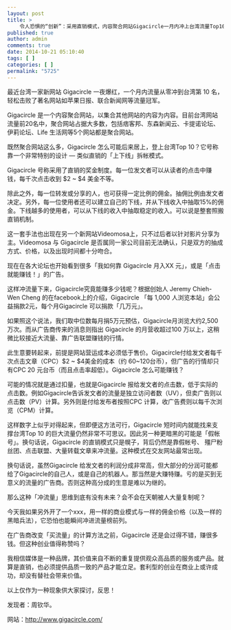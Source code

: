 ```yaml
---
layout: post
title: >
    令人恐惧的“创新”：采用直销模式，内容聚合网站Gigacircle一月内冲上台湾流量Top10
published: true
author: admin
comments: true
date: 2014-10-21 05:10:40
tags: [ ]
categories: [ ]
permalink: "5725"
---
```



最近台湾一家新网站 Gigacircle 一夜爆红，一个月内流量从零冲到台湾第 10 名，轻松击败了著名网站如苹果日报、联合新闻网等流量冠军。

Gigacircle 是一个内容聚合网站，以集合其他网站的内容为内容。目前台湾网站流量前20名中，聚合网站占据大多数，包括痞客邦、东森新闻云、卡提诺论坛、伊莉论坛、Life 生活网等5个网站都是聚合网站。

既然聚合网站这么多，Gigacircle 怎么可能后来居上，登上台湾Top 10？它号称靠一个非常特别的设计 — 类似直销的「上下线」拆帐模式。

Gigacircle 号称采用了直销的奖金制度。每一位发文者可以从读者的点击中赚钱，每千次点击收到 $2 ~ $4 美金不等。

除此之外，每一位转发或分享的人，也可获得一定比例的佣金。抽佣比例由发文者决定。另外，每一位使用者还可以建立自己的下线，并从下线收入中抽取15%的佣金。下线越多的使用者，可以从下线的收入中抽取稳定的收入。可以说是整套照搬直销机制。

这一套手法也出现在另一个新网站Videomosa上，只不过后者以针对影片分享为主。Videomosa 与 Gigacircle 是否属同一家公司目前无法确认，只是双方的抽成方式、价格，以及出现时间都十分吻合。

现在在各大论坛也开始看到很多「我如何靠 Gigacircle 月入XX 元」，或是「点击就能赚钱！」的广告。



这样冲流量下来，Gigacircle究竟能赚多少钱呢？根据创始人 Jeremy Chieh-Wen Cheng 的在facebook上的介绍，Gigacircle 「每 1,000 人浏览本站」会公益捐款2元，每个月Gigacircle 可以捐款「几万元」。

如果照这个说法，我们取中位数每月捐5万元预估，Gigacircle月浏览大约2,500 万次。而从广告商传来的消息则指出 Gigacircle 的月营收超过100 万以上，这稍微比较接近大流量、靠广告联盟赚钱的行情。

此生意要转起来，前提是网站营运成本必须低于售价。Gigacircle付给发文者每千次点击文章（CPC）$2 ~ $4美金的成本（约 60~120台币），但广告的行情却只有CPC 20 元台币（而且点击率超低）。Gigacircle 怎么可能赚钱？

可能的情况就是通过扣量，也就是Gigacircle 报给发文者的点击数，低于实际的点击数。例如Gigacircle告诉发文者的流量是独立访问者数（UV），但卖广告则以点击数（PV）计算。另外则是付给发布者按照CPC 计算，收广告费则以每千次浏览（CPM）计算。

这样数字上似乎对得起来，但即便这方法可行，Gigacircle 短时间内就能找来支撑台湾Top 10 的巨大流量仍然非常不可思议。因此另一种更暗黑的可能是「假帐号」。换句话说，Gigacircle 的直销模式只是幌子，背后仍然是靠假帐号、 殭尸粉丝团、点击联盟、大量转载文章来冲流量。这种模式在交友网站最常出现。

换句话说，虽然Gigacircle 给发文者的利润分成非常高，但大部分的分润可能都给了Gigacircle的自己人，或是自己的机器人。那当然是大赚特赚。亏的是买到无意义的流量的广告商。否则这种高分成的生意是难以为继的。

那么这种「冲流量」思维到底有没有未来？会不会在天朝被人大量复制呢？

今天我如果另外开了一个xxx，用一样的商业模式与一样的佣金价格（以及一样的黑暗兵法），它恐怕也能瞬间冲进流量榜前列。

在广告商改变「买流量」的计算方法之前，Gigacircle 还是会过得不错，赚很多钱。但这种创业值得称赞吗？

我相信媒体是一种品牌，其价值来自不断的重复提供观众高品质的服务或产品。就算是直销，也必须提供品质一致的产品才能立足。套利型的创业在商业上或许成功，却没有替社会带来价值。

以上仅作为一种现象供大家探讨，反思！

发现者：周钦华。

网站：http://www.gigacircle.com/